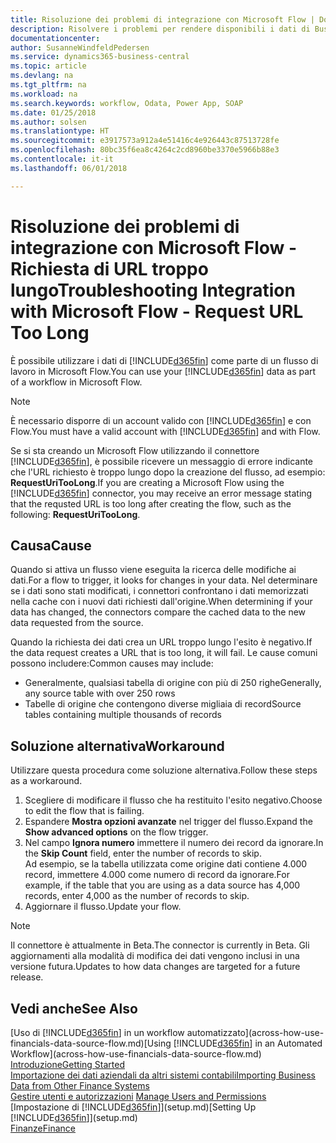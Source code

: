 ```yaml
---
title: Risoluzione dei problemi di integrazione con Microsoft Flow | Documenti Microsoft
description: Risolvere i problemi per rendere disponibili i dati di Business Central come origine dati e specificare un URL OData dei service Web per creare un workflow automatizzato.
documentationcenter: 
author: SusanneWindfeldPedersen
ms.service: dynamics365-business-central
ms.topic: article
ms.devlang: na
ms.tgt_pltfrm: na
ms.workload: na
ms.search.keywords: workflow, Odata, Power App, SOAP
ms.date: 01/25/2018
ms.author: solsen
ms.translationtype: HT
ms.sourcegitcommit: e3917573a912a4e51416c4e926443c87513728fe
ms.openlocfilehash: 80bc35f6ea8c4264c2cd8960be3370e5966b88e3
ms.contentlocale: it-it
ms.lasthandoff: 06/01/2018

---
```

# <a name="troubleshooting-integration-with-microsoft-flow---request-url-too-long"></a><span data-ttu-id="5e635-103">Risoluzione dei problemi di integrazione con Microsoft Flow - Richiesta di URL troppo lungo</span><span class="sxs-lookup"><span data-stu-id="5e635-103">Troubleshooting Integration with Microsoft Flow - Request URL Too Long</span></span>
<span data-ttu-id="5e635-104">È possibile utilizzare i dati di [!INCLUDE[d365fin](includes/d365fin_md.md)] come parte di un flusso di lavoro in Microsoft Flow.</span><span class="sxs-lookup"><span data-stu-id="5e635-104">You can use your [!INCLUDE[d365fin](includes/d365fin_md.md)] data as part of a workflow in Microsoft Flow.</span></span>  

> [!NOTE]  
>   <span data-ttu-id="5e635-105">È necessario disporre di un account valido con [!INCLUDE[d365fin](includes/d365fin_md.md)] e con Flow.</span><span class="sxs-lookup"><span data-stu-id="5e635-105">You must have a valid account with [!INCLUDE[d365fin](includes/d365fin_md.md)] and with Flow.</span></span>  

<span data-ttu-id="5e635-106">Se si sta creando un Microsoft Flow utilizzando il connettore [!INCLUDE[d365fin](includes/d365fin_md.md)], è possibile ricevere un messaggio di errore indicante che l'URL richiesto è troppo lungo dopo la creazione del flusso, ad esempio: **RequestUriTooLong**.</span><span class="sxs-lookup"><span data-stu-id="5e635-106">If you are creating a Microsoft Flow using the [!INCLUDE[d365fin](includes/d365fin_md.md)] connector, you may receive an error message stating that the requsted URL is too long after creating the flow, such as the following: **RequestUriTooLong**.</span></span>

## <a name="cause"></a><span data-ttu-id="5e635-107">Causa</span><span class="sxs-lookup"><span data-stu-id="5e635-107">Cause</span></span>
<span data-ttu-id="5e635-108">Quando si attiva un flusso viene eseguita la ricerca delle modifiche ai dati.</span><span class="sxs-lookup"><span data-stu-id="5e635-108">For a flow to trigger, it looks for changes in your data.</span></span> <span data-ttu-id="5e635-109">Nel determinare se i dati sono stati modificati, i connettori confrontano i dati memorizzati nella cache con i nuovi dati richiesti dall'origine.</span><span class="sxs-lookup"><span data-stu-id="5e635-109">When determining if your data has changed, the connectors compare the cached data to the new data requested from the source.</span></span>  

<span data-ttu-id="5e635-110">Quando la richiesta dei dati crea un URL troppo lungo l'esito è negativo.</span><span class="sxs-lookup"><span data-stu-id="5e635-110">If the data request creates a URL that is too long, it will fail.</span></span> <span data-ttu-id="5e635-111">Le cause comuni possono includere:</span><span class="sxs-lookup"><span data-stu-id="5e635-111">Common causes may include:</span></span>
- <span data-ttu-id="5e635-112">Generalmente, qualsiasi tabella di origine con più di 250 righe</span><span class="sxs-lookup"><span data-stu-id="5e635-112">Generally, any source table with over 250 rows</span></span>
- <span data-ttu-id="5e635-113">Tabelle di origine che contengono diverse migliaia di record</span><span class="sxs-lookup"><span data-stu-id="5e635-113">Source tables containing multiple thousands of records</span></span>

## <a name="workaround"></a><span data-ttu-id="5e635-114">Soluzione alternativa</span><span class="sxs-lookup"><span data-stu-id="5e635-114">Workaround</span></span>
<span data-ttu-id="5e635-115">Utilizzare questa procedura come soluzione alternativa.</span><span class="sxs-lookup"><span data-stu-id="5e635-115">Follow these steps as a workaround.</span></span>
1. <span data-ttu-id="5e635-116">Scegliere di modificare il flusso che ha restituito l'esito negativo.</span><span class="sxs-lookup"><span data-stu-id="5e635-116">Choose to edit the flow that is failing.</span></span>
2. <span data-ttu-id="5e635-117">Espandere **Mostra opzioni avanzate** nel trigger del flusso.</span><span class="sxs-lookup"><span data-stu-id="5e635-117">Expand the **Show advanced options** on the flow trigger.</span></span>
3. <span data-ttu-id="5e635-118">Nel campo **Ignora numero** immettere il numero dei record da ignorare.</span><span class="sxs-lookup"><span data-stu-id="5e635-118">In the **Skip Count** field, enter the number of records to skip.</span></span>  
<span data-ttu-id="5e635-119">Ad esempio, se la tabella utilizzata come origine dati contiene 4.000 record, immettere 4.000 come numero di record da ignorare.</span><span class="sxs-lookup"><span data-stu-id="5e635-119">For example, if the table that you are using as a data source has 4,000 records, enter 4,000 as the number of records to skip.</span></span>
4. <span data-ttu-id="5e635-120">Aggiornare il flusso.</span><span class="sxs-lookup"><span data-stu-id="5e635-120">Update your flow.</span></span>

> [!NOTE]  
> <span data-ttu-id="5e635-121">Il connettore è attualmente in Beta.</span><span class="sxs-lookup"><span data-stu-id="5e635-121">The connector is currently in Beta.</span></span> <span data-ttu-id="5e635-122">Gli aggiornamenti alla modalità di modifica dei dati vengono inclusi in una versione futura.</span><span class="sxs-lookup"><span data-stu-id="5e635-122">Updates to how data changes are targeted for a future release.</span></span>


## <a name="see-also"></a><span data-ttu-id="5e635-123">Vedi anche</span><span class="sxs-lookup"><span data-stu-id="5e635-123">See Also</span></span>
<span data-ttu-id="5e635-124">[Uso di [!INCLUDE[d365fin](includes/d365fin_md.md)] in un workflow automatizzato](across-how-use-financials-data-source-flow.md)</span><span class="sxs-lookup"><span data-stu-id="5e635-124">[Using [!INCLUDE[d365fin](includes/d365fin_md.md)] in an Automated Workflow](across-how-use-financials-data-source-flow.md)</span></span>  
[<span data-ttu-id="5e635-125">Introduzione</span><span class="sxs-lookup"><span data-stu-id="5e635-125">Getting Started</span></span>](product-get-started.md)  
[<span data-ttu-id="5e635-126">Importazione dei dati aziendali da altri sistemi contabili</span><span class="sxs-lookup"><span data-stu-id="5e635-126">Importing Business Data from Other Finance Systems</span></span>](across-import-data-configuration-packages.md)  
<span data-ttu-id="5e635-127">[Gestire utenti e autorizzazioni](ui-how-users-permissions.md)  </span><span class="sxs-lookup"><span data-stu-id="5e635-127">[Manage Users and Permissions](ui-how-users-permissions.md)  </span></span>  
<span data-ttu-id="5e635-128">[Impostazione di [!INCLUDE[d365fin](includes/d365fin_md.md)]](setup.md)</span><span class="sxs-lookup"><span data-stu-id="5e635-128">[Setting Up [!INCLUDE[d365fin](includes/d365fin_md.md)]](setup.md)</span></span>  
[<span data-ttu-id="5e635-129">Finanze</span><span class="sxs-lookup"><span data-stu-id="5e635-129">Finance</span></span>](finance.md)  


